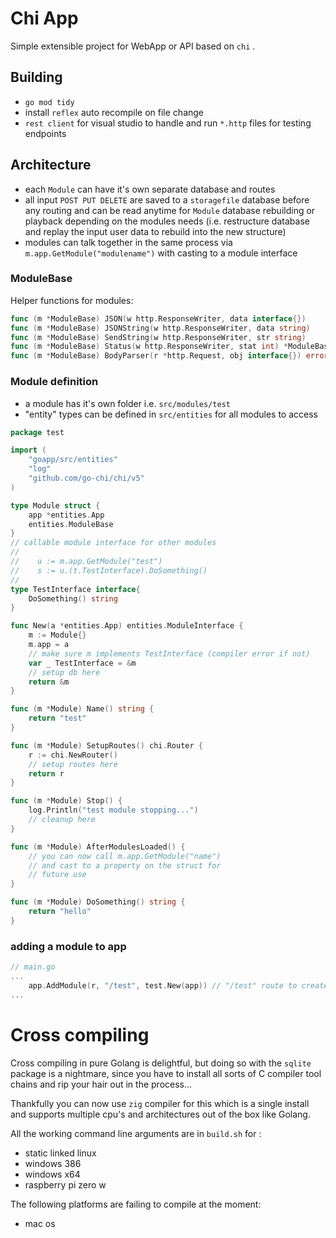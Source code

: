 # Chi App

Simple extensible project for WebApp or API based on `chi` .

## Building

- `go mod tidy`
- install `reflex` auto recompile on file change
- `rest client` for visual studio to handle and run `*.http` files for testing endpoints

## Architecture

- each `Module` can have it's own separate database and routes
- all input `POST PUT DELETE` are saved to a `storagefile` database before any routing and can be read anytime for `Module` database rebuilding or playback depending on the modules needs (i.e. restructure database and replay the input user data to rebuild into the new structure)
- modules can talk together in the same process via `m.app.GetModule("modulename")` with casting to a module interface

### ModuleBase

Helper functions for modules:

```go
func (m *ModuleBase) JSON(w http.ResponseWriter, data interface{})
func (m *ModuleBase) JSONString(w http.ResponseWriter, data string)
func (m *ModuleBase) SendString(w http.ResponseWriter, str string)
func (m *ModuleBase) Status(w http.ResponseWriter, stat int) *ModuleBase
func (m *ModuleBase) BodyParser(r *http.Request, obj interface{}) error
```

### Module definition

- a module has it's own folder i.e. `src/modules/test`
- "entity" types can be defined in `src/entities` for all modules to access

```go
package test

import (
	"goapp/src/entities"
	"log"
	"github.com/go-chi/chi/v5"
)

type Module struct {
	app *entities.App
	entities.ModuleBase
}
// callable module interface for other modules
//
//	  u := m.app.GetModule("test")
//	  s := u.(t.TestInterface).DoSomething()
//
type TestInterface interface{
    DoSomething() string
}

func New(a *entities.App) entities.ModuleInterface {
	m := Module{}
	m.app = a
    // make sure m implements TestInterface (compiler error if not)
    var _ TestInterface = &m
    // setup db here
	return &m
}

func (m *Module) Name() string {
	return "test"
}

func (m *Module) SetupRoutes() chi.Router {
	r := chi.NewRouter()
	// setup routes here
	return r
}

func (m *Module) Stop() {
	log.Println("test module stopping...")
    // cleanup here
}

func (m *Module) AfterModulesLoaded() {
    // you can now call m.app.GetModule("name")
    // and cast to a property on the struct for
    // future use
}

func (m *Module) DoSomething() string {
    return "hello"
}
```

### adding a module to app

```go
// main.go
...
	app.AddModule(r, "/test", test.New(app)) // "/test" route to create test module under
...
```



# Cross compiling

Cross compiling in pure Golang is delightful, but doing so with the `sqlite` package is a nightmare, since you have to install all sorts of C compiler tool chains and rip your hair out in the process...

Thankfully you can now use `zig` compiler for this which is a single install and supports multiple cpu's and architectures out of the box like Golang.

All the working command line arguments are in `build.sh` for :

- static linked linux
- windows 386
- windows x64
- raspberry pi zero w

The following platforms are failing to compile at the moment:

- mac os
